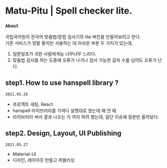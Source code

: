 # Matu-Pitu | Spell checker lite.

### `About`

국립국어원의 한국어 맞춤법/문법 검사기의 lite 버전을 만들어보려고 한다.\
기존 서비스가 정말 좋지만 사용하는 데 아쉬운 부분 두 가지가 있는데,
1. 일분일초가 귀한 사람에게능 너무너무 느리다.
2. 맞춤법 검사를 하는 도중에 오류가 나거나 검사 가능한 글자 수를 넘어도 오류가 난다.

## step1. How to use hanspell library ?

`2021.05.26`
* 프로젝트 세팅, React
* hanspell 라이브러리를 가져다 설명대로 썼는데 왜 안 돼
* 라이브러리 써서 결과 나오는 거 까지 하려 했는데, 일단 이슈에 질문만 올려놨다.

## step2. Design, Layout, UI Publishing
`2021.05.27`
* Material-UI
* 디자인, 레이아웃 만들고 퍼블리싱